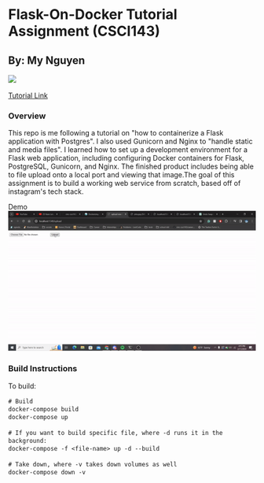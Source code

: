 # Flask-On-Docker Tutorial Assignment (CSCI143)
## By: My Nguyen

[![](https://github.com/myngpog/pagila-hw/workflows/tests/badge.svg)](https://github.com/myngpog/pagila-hw/actions?query=workflow%3Atests)

[Tutorial Link](https://testdriven.io/blog/dockerizing-flask-with-postgres-gunicorn-and-nginx/)

### Overview
This repo is me following a tutorial on "how to containerize a Flask application with Postgres". I also used Gunicorn and Nginx to "handle static and media files". I learned how to set up a development environment for a Flask web application, including configuring Docker containers for Flask, PostgreSQL, Gunicorn, and Nginx. The finished product includes being able to file upload onto a local port and viewing that image.The goal of this assignment is to build a working web service from scratch, based off of instagram's tech stack.

Demo\
![alt text](/big-data.gif)

### Build Instructions
To build:
```
# Build
docker-compose build
docker-compose up

# If you want to build specific file, where -d runs it in the background:
docker-compose -f <file-name> up -d --build

# Take down, where -v takes down volumes as well
docker-compose down -v
```
